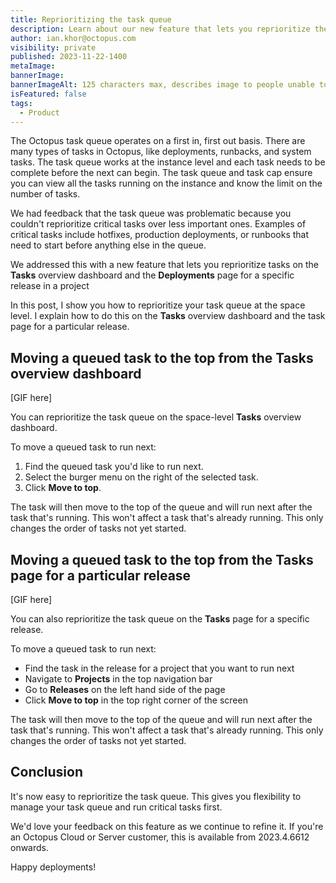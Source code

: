 ```yaml
---
title: Reprioritizing the task queue
description: Learn about our new feature that lets you reprioritize the task queue in Octopus.
author: ian.khor@octopus.com
visibility: private
published: 2023-11-22-1400
metaImage: 
bannerImage: 
bannerImageAlt: 125 characters max, describes image to people unable to see it.
isFeatured: false
tags: 
  - Product
---
```


The Octopus task queue operates on a first in, first out basis. 
There are many types of tasks in Octopus, like deployments, runbacks, and system tasks. The task queue works at the instance level and each task needs to be complete before the next can begin. The task queue and task cap ensure you can view all the tasks running on the instance and know the limit on the number of tasks.

We had feedback that the task queue was problematic because you couldn't reprioritize critical tasks over less important ones. Examples of critical tasks include hotfixes, production deployments, or runbooks that need to start before anything else in the queue.

We addressed this with a new feature that lets you reprioritize tasks on the **Tasks** overview dashboard and the **Deployments** page for a specific release in a project

In this post, I show you how to reprioritize your task queue at the space level. I explain how to do this on the **Tasks** overview dashboard and the task page for a particular release.

## Moving a queued task to the top from the Tasks overview dashboard
[GIF here]

You can reprioritize the task queue on the space-level **Tasks** overview dashboard. 

To move a queued task to run next:

1. Find the queued task you'd like to run next.
1. Select the burger menu on the right of the selected task.
1. Click **Move to top**.

The task will then move to the top of the queue and will run next after the task that's running. This won't affect a task that's already running. This only changes the order of tasks not yet started.


## Moving a queued task to the top from the Tasks page for a particular release
[GIF here]

You can also reprioritize the task queue on the **Tasks** page for a specific release. 

To move a queued task to run next:

- Find the task in the release for a project that you want to run next
- Navigate to **Projects** in the top navigation bar
- Go to **Releases** on the left hand side of the page
- Click **Move to top** in the top right corner of the screen

The task will then move to the top of the queue and will run next after the task that's running. This won't affect a task that's already running. This only changes the order of tasks not yet started.

## Conclusion

It's now easy to reprioritize the task queue. This gives you flexibility to manage your task queue and run critical tasks first. 

We'd love your feedback on this feature as we continue to refine it. If you're an Octopus Cloud or Server customer, this is available from 2023.4.6612 onwards.

Happy deployments!